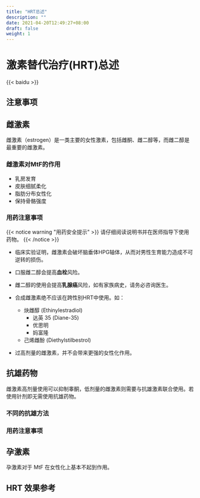 ```yaml
---
title: "HRT总述"
description: ""
date: 2021-04-20T12:49:27+08:00
draft: false
weight: 1
---
```


# 激素替代治疗(HRT)总述

 {{< baidu >}}

## 注意事项

## 雌激素

雌激素（estrogen）是一类主要的女性激素，包括雌酮、雌二醇等，而雌二醇是最重要的雌激素。

### 雌激素对MtF的作用

- 乳房发育
- 皮肤细腻柔化
- 脂肪分布女性化
- 保持骨骼强度

### 用药注意事项

{{< notice warning "用药安全提示" >}}
请仔细阅读说明书并在医师指导下使用药物。
{{< /notice >}}

- 临床实验证明，雌激素会破坏脑垂体HPG轴体，从而对男性生育能力造成不可逆转的损伤。

- 口服雌二醇会提高**血栓**风险。

- 雌二醇的使用会提高**乳腺癌**风险，如有家族病史，请务必咨询医生。

- 合成雌激素绝不应该在跨性别HRT中使用。如：
  - 炔雌醇 (Ethinylestradiol)
    - 达英 35 (Diane-35)
    - 优思明
    - 妈富隆
  - 己烯雌酚 (Diethylstilbestrol)

- 过高剂量的雌激素，并不会带来更强的女性化作用。

## 抗雄药物

雌激素高剂量使用可以抑制睾酮，低剂量的雌激素则需要与抗雄激素联合使用。若使用针剂即无需使用抗雄药物。

### 不同的抗雄方法

### 用药注意事项

## 孕激素

孕激素对于 MtF 在女性化上基本不起到作用。

## HRT 效果参考